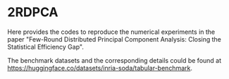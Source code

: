 # 2RDPCA
Here provides the codes to reproduce the numerical experiments in the paper "Few-Round Distributed Principal Component Analysis: Closing the Statistical Efficiency Gap". 

The benchmark datasets and the corresponding details could be found at https://huggingface.co/datasets/inria-soda/tabular-benchmark.
